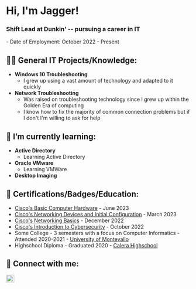 <h1>Hi, I'm Jagger! <br/><h3>Shift Lead at Dunkin' -- pursuing a career in IT</h3>
  - Date of Employment: October 2022 - Present

<h2>👨‍💻 General IT Projects/Knowledge:</h2>

- <b>Windows 10 Troubleshooting</b>
  - I grew up using a vast amount of technology and adapted to it quickly
- <b>Network Troubleshooting</b>
  - Was raised on troubleshooting technology since I grew up within the Golden Era of computing
  - I know how to fix the majority of common connection problems but if I don't I'm willing to ask for help
  
<h2>🌱 I’m currently learning:</h2>

- <b>Active Directory</b>
  - Learning Active Directory
- <b>Oracle VMware</b>
  - Learning VMWare
- <b>Desktop Imaging</b>

<h2>📃 Certifications/Badges/Education:</h2>

- [Cisco's Basic Computer Hardware](https://www.credly.com/earner/earned/badge/0223a2bf-5cd9-43f9-b69d-918efafe18e8) - June 2023
- [Cisco's Networking Devices and Initial Configuration](https://www.credly.com/earner/earned/badge/c55adc2e-5da2-45a4-a671-0c9904d2c0e2) - March 2023
- [Cisco's Networking Basics](https://www.credly.com/earner/earned/badge/491016f5-c5a3-4fdf-b299-2c115ea419f8) - December 2022
- [Cisco's Introduction to Cybersecurity](https://www.credly.com/earner/earned/badge/908a0f78-0274-4a45-8ec7-d4ea6a8b9bf6) - October 2022
- Some College - 3 semesters with a focus on Computer Informatics - Attended 2020-2021 - [University of Montevallo](https://www.montevallo.edu)
- Highschool Diploma - Graduated 2020 - [Calera Highschool](https://www.google.com/maps/place/Calera+High+School/@33.0922296,-86.7672334,15z/data=!4m2!3m1!1s0x0:0xecfffca18971e96d?sa=X&ved=2ahUKEwivnY6r0_X9AhWpmWoFHQLSD84Q_BJ6BAh4EAg)

<h2>🤳 Connect with me:</h2>

[<img align="left" alt="Jagger Leonard | LinkedIn" width="22px" src="https://cdn.jsdelivr.net/npm/simple-icons@v3/icons/linkedin.svg" />][linkedin]

[linkedin]: https://www.linkedin.com/in/jagger-leonard-90ab941b7/
